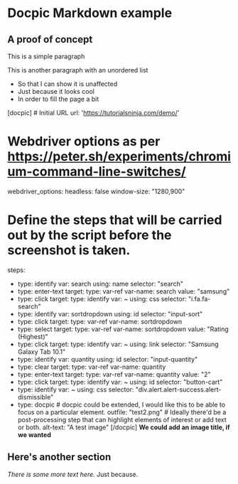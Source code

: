 # Docpic Markdown example

## A proof of concept

This is a simple paragraph

This is another paragraph with an unordered list
* So that I can show it is unaffected
* Just because it looks cool
* In order to fill the page a bit

[docpic] # Initial URL
url: 'https://tutorialsninja.com/demo/'

# Webdriver options as per https://peter.sh/experiments/chromium-command-line-switches/
webdriver_options:
  headless: false
  window-size: "1280,900"

# Define the steps that will be carried out by the script before the screenshot is taken.

steps:
  - type: identify
    var: search
    using: name
    selector: "search"
  - type: enter-text
    target:
      type: var-ref
      var-name: search
    value: "samsung"
  - type: click
    target:
      type: identify
      var: ~
      using: css
      selector: "i.fa.fa-search"
  - type: identify
    var: sortdropdown
    using: id
    selector: "input-sort"
  - type: click
    target:
      type: var-ref
      var-name: sortdropdown
  - type: select
    target:
      type: var-ref
      var-name: sortdropdown
    value: "Rating (Highest)"
  - type: click
    target:
      type: identify
      var: ~
      using: link
      selector: "Samsung Galaxy Tab 10.1"
  - type: identify
    var: quantity
    using: id
    selector: "input-quantity"
  - type: clear
    target:
      type: var-ref
      var-name: quantity
  - type: enter-text
    target:
      type: var-ref
      var-name: quantity
    value: "2"
  - type: click
    target:
      type: identify
      var: ~
      using: id
      selector: "button-cart"
  - type: identify
    var: ~
    using: css
    selector: "div.alert.alert-success.alert-dismissible"
  - type: docpic # docpic could be extended, I would like this to be able to focus on a particular element.
    outfile: "test2.png" # Ideally there'd be a post-processing step that can highlight elements of interest or add text or both.
    alt-text: "A test image"
[/docpic]
**We could add an image title, if we wanted**

## Here's another section

_There is some more text here._ Just because.